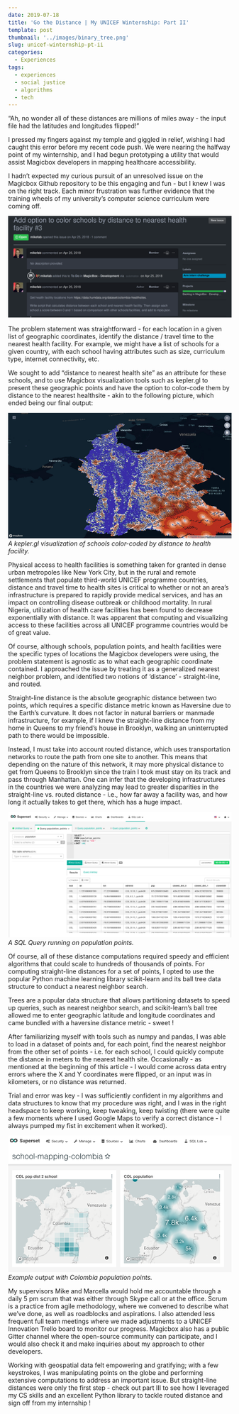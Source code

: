 ```yaml
---
date: 2019-07-18
title: 'Go the Distance | My UNICEF Winternship: Part II'
template: post
thumbnail: '../images/binary_tree.png'
slug: unicef-winternship-pt-ii
categories:
  - Experiences
tags:
  - experiences
  - social justice
  - algorithms
  - tech
---
```

“Ah, no wonder all of these distances are millions of miles away - the input file had the latitudes and longitudes flipped!”

I pressed my fingers against my temple and giggled in relief, wishing I had caught this error before my recent code push. We were nearing the halfway point of my winternship, and I had begun prototyping a utility that would assist Magicbox developers in mapping healthcare accessibility. 

I hadn’t expected my curious pursuit of an unresolved issue on the Magicbox Github repository to be this engaging and fun - but I knew I was on the right track. Each minor frustration was further evidence that the training wheels of my university’s computer science curriculum were coming off. 

![A problem to be tackled.](../images/git_issue.png)

The problem statement was straightforward - for each location in a given list of geographic coordinates, identify the distance / travel time to the nearest health facility. For example, we might have a list of schools for a given country, with each school having attributes such as size, curriculum type, internet connectivity, etc. 

We sought to add “distance to nearest health site” as an attribute for these schools, and to use Magicbox visualization tools such as kepler.gl to present these geographic points and have the option to color-code them by distance to the nearest healthsite - akin to the following picture, which ended being our final output:

![A kepler.gl visualization of schools color-coded by distance to health facility.](../images/kepler_color_coded.png)
_A kepler.gl visualization of schools color-coded by distance to health facility._

Physical access to health facilities is something taken for granted in dense urban metropoles like New York City, but in the rural and remote settlements that populate third-world UNICEF programme countries, distance and travel time to health sites is critical to whether or not an area’s infrastructure is prepared to rapidly provide medical services, and has an impact on controlling disease outbreak or childhood mortality. In rural Nigeria, utilization of health care facilities has been found to decrease exponentially with distance. It was apparent that computing and visualizing access to these facilities across all UNICEF programme countries would be of great value. 

Of course, although schools, population points, and health facilities were the specific types of locations the Magicbox developers were using, the problem statement is agnostic as to what each geographic coordinate contained. I approached the issue by treating it as a generalized nearest neighbor problem, and identified two notions of ‘distance’ - straight-line, and routed. 

Straight-line distance is the absolute geographic distance between two points, which requires a specific distance metric known as Haversine due to the Earth’s curvature. It does not factor in natural barriers or manmade infrastructure, for example, if I knew the straight-line distance from my home in Queens to my friend’s house in Brooklyn, walking an uninterrupted path to there would be impossible.

Instead, I must take into account routed distance, which uses transportation networks to route the path from one site to another. This means that depending on the nature of this network, it may more physical distance to get from Queens to Brooklyn since the train I took must stay on its track and pass through Manhattan. One can infer that the developing infrastructures in the countries we were analyzing may lead to greater disparities in the straight-line vs. routed distance - i.e., how far away a facility was, and how long it actually takes to get there, which has a huge impact. 

![Example output with Colombia population points.](../images/routing_2.png)
_A SQL Query running on population points._

Of course, all of these distance computations required speedy and efficient algorithms that could scale to hundreds of thousands of points. For computing straight-line distances for a set of points, I opted to use the popular Python machine learning library scikit-learn and its ball tree data structure to conduct a nearest neighbor search. 

Trees are a popular data structure that allows partitioning datasets to speed up queries, such as nearest neighbor search, and scikit-learn’s ball tree allowed me to enter geographic latitude and longitude coordinates and came bundled with a haversine distance metric - sweet !

After familiarizing myself with tools such as numpy and pandas, I was able to load in a dataset of points and, for each point, find the nearest neighbor from the other set of points - i.e. for each school, I could quickly compute the distance in meters to the nearest health site. Occasionally - as mentioned at the beginning of this article - I would come across data entry errors where the X and Y coordinates were flipped, or an input was in kilometers, or no distance was returned. 

Trial and error was key - I was sufficiently confident in my algorithms and data structures to know that my procedure was right, and I was in the right headspace to keep working, keep tweaking, keep twisting (there were quite a few moments where I used Google Maps to verify a correct distance - I always pumped my fist in excitement when it worked). 

![Example output with Colombia population points.](../images/routing_1.png)
_Example output with Colombia population points._

My supervisors Mike and Marcella would hold me accountable through a daily 5 pm scrum that was either through Skype call or at the office. Scrum is a practice from agile methodology, where we convened to describe what we’ve done, as well as roadblocks and aspirations. I also attended less frequent full team meetings where we made adjustments to a UNICEF Innovation Trello board to monitor our progress. Magicbox also has a public Gitter channel where the open-source community can participate, and I would also check it and make inquiries about my approach to other developers.

Working with geospatial data felt empowering and gratifying; with a few keystrokes, I was manipulating points on the globe and performing extensive computations to address an important issue. But straight-line distances were only the first step - check out part III to see how I leveraged my CS skills and an excellent Python library to tackle routed distance and sign off from my internship !
 

